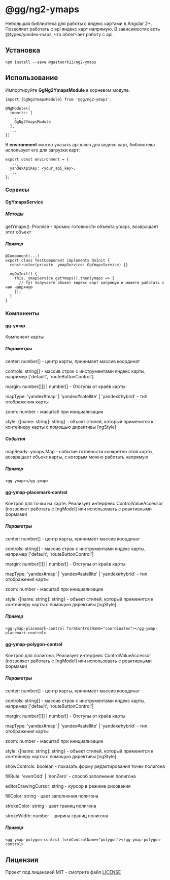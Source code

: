 # @gg/ng2-ymaps
Небольшая библиотека для работы с яндекс картами в Angular 2+.
Позволяет работать с api яндекс карт напрямую. В зависимостях есть @types/yandex-maps, что облегчает работу с api.

## Установка
`npm install --save @gastwork13/ng2-ymaps`

## Использование
Импортируйте **GgNg2YmapsModule** в корневом модуле.

```
import {GgNg2YmapsModule} from '@gg/ng2-ymaps';

@NgModule({
  imports: [
    ...,
    GgNg2YmapsModule
  ],
  ...
})

```

В **environment** можно указать api ключ для яндекс карт, библиотека использует его для загрузки карт:
```
export const environment = {
  ...,
  yandexApiKey: <your_api_key>,
  ...
};
```

### Сервисы

#### GgYmapsService

##### Методы
getYmaps(): Promise<ymaps> - промис готовности объекта ymaps, возвращает этот объект

##### Пример
```
@Component(...)
export class TestComponent implements OnInit {
  constructor(private _ymapService: GgYmapsService) {}
  
  ngOnInit() {
    this._ymapService.getYmaps().then(ymaps => {
      // Тут получаете объект яндекс карт напрямую и можете работать с ним напрямую
    });
  }
}
```

### Компоненты

#### gg-ymap
Компонент карты

##### Параметры
center: number[] - центр карты, принимает массив координат

controls: string[] - массив строк с инструментами яндекс карты, например ['default', 'routeButtonControl']

margin: number[][] | number[] - Отступы от краёв карты

mapType: 'yandex#map' | 'yandex#satellite' | 'yandex#hybrid' - тип отображения карты

zoom: number - масштаб при инициализации

style: {[name: string]: string} - объект стилей, который применится к контейнеру карты с помощью директивы [ngStyle]

##### События
mapReady: ymaps.Map - событие готовности конкретно этой карты, возвращает объект карты, с которым можно работать напрямую 

##### Пример
```
<gg-ymap></gg-ymap>
```

#### gg-ymap-placemark-control
Контрол для точки на карте. Реализует интерфейс ControlValueAccessor (позволяет работать с [ngModel] или использовать с реактивными формами)

##### Параметры
center: number[] - центр карты, принимает массив координат

controls: string[] - массив строк с инструментами яндекс карты, например ['default', 'routeButtonControl']

margin: number[][] | number[] - Отступы от краёв карты

mapType: 'yandex#map' | 'yandex#satellite' | 'yandex#hybrid' - тип отображения карты

zoom: number - масштаб при инициализации

style: {[name: string]: string} - объект стилей, который применится к контейнеру карты с помощью директивы [ngStyle]

##### Пример
```
<gg-ymap-placemark-control formControlName="coordinates"></gg-ymap-placemark-control>
```

#### gg-ymap-polygon-control
Контрол для полигона. Реализует интерфейс ControlValueAccessor (позволяет работать с [ngModel] или использовать с реактивными формами)

##### Параметры
center: number[] - центр карты, принимает массив координат

controls: string[] - массив строк с инструментами яндекс карты, например ['default', 'routeButtonControl']

margin: number[][] | number[] - Отступы от краёв карты

mapType: 'yandex#map' | 'yandex#satellite' | 'yandex#hybrid' - тип отображения карты

zoom: number - масштаб при инициализации

style: {[name: string]: string} - объект стилей, который применится к контейнеру карты с помощью директивы [ngStyle]

showControls: boolean - показать форму редактирования точек полигона 

fillRule: 'evenOdd' | 'nonZero' - способ заполнения полигона

editorDrawingCursor: string - курсор в режиме рисования

fillColor: string - цвет заполнения полигона

strokeColor: string - цвет границ полигона

strokeWidth: number - ширина границ полигона
 
##### Пример
```
<gg-ymap-polygon-control formControlName="polygon"></gg-ymap-polygon-control>
```

## Лицензия
Проект под лицензией MIT - смотрите файл [LICENSE](LICENSE)

